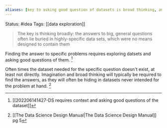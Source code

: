 ```yaml
---
aliases: [key to asking good question of datasets is broad thinking, answers often buried in existing datasets intended for other purposes]
---
```

Status: #idea
Tags: [[data exploration]]


>The key is thinking broadly: the answers to big, general questions often lie buried in highly-specific data sets, which were no means designed to contain them

Finding the answer to specific problems requires exploring datsets and asking good questions of them. [^1]

Often times the dataset needed for the specific question doesn't exist, at least not directly. Imagination and broad thinking will typically be required to find the answers, as they will often be hiding in datasets never intended for the problem at hand. [^2]

[^1]:[[202206141427-DS requires context and asking good questions of the dataset]]
[^2]:[[The Data Science  Design Manual|The Data Science Design Manual]] pg 5